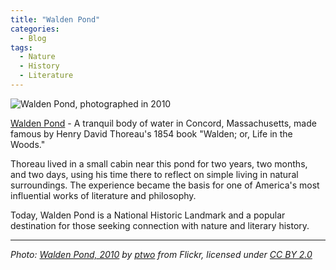 ```yaml
---
title: "Walden Pond"
categories:
  - Blog
tags:
  - Nature
  - History
  - Literature
---
```


![Walden Pond, photographed in 2010](https://upload.wikimedia.org/wikipedia/commons/b/bc/Walden_Pond%2C_2010.jpg)

[Walden Pond](https://en.wikipedia.org/wiki/File:Walden_Pond,_2010.jpg) - A tranquil body of water in Concord, Massachusetts, made famous by Henry David Thoreau's 1854 book "Walden; or, Life in the Woods." 

Thoreau lived in a small cabin near this pond for two years, two months, and two days, using his time there to reflect on simple living in natural surroundings. The experience became the basis for one of America's most influential works of literature and philosophy.

Today, Walden Pond is a National Historic Landmark and a popular destination for those seeking connection with nature and literary history.

---

*Photo: [Walden Pond, 2010](https://commons.wikimedia.org/wiki/File:Walden_Pond,_2010.jpg) by [ptwo](https://www.flickr.com/people/31902638@N06) from Flickr, licensed under [CC BY 2.0](https://creativecommons.org/licenses/by/2.0/)*

